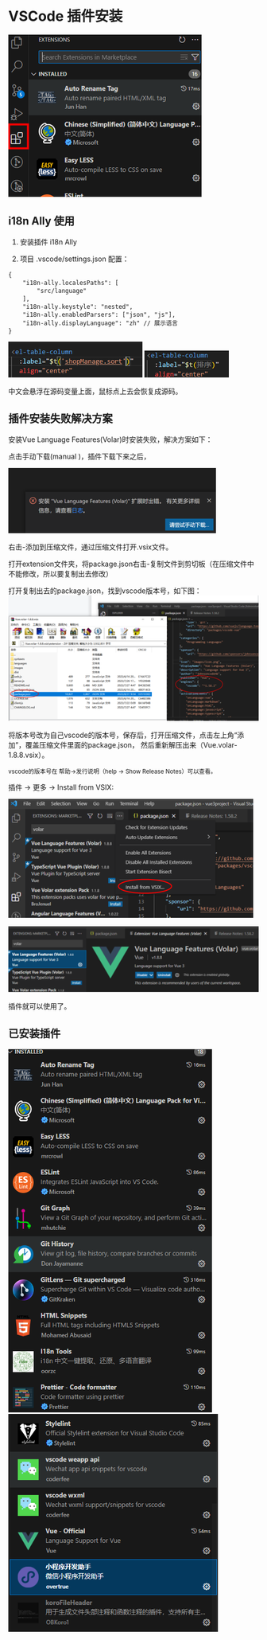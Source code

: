 
# VSCode 插件安装

![alt text](image.png)

## i18n Ally 使用

1. 安装插件 i18n Ally

2. 项目 .vscode/settings.json 配置：
```
{
    "i18n-ally.localesPaths": [
        "src/language"
    ],
    "i18n-ally.keystyle": "nested",
    "i18n-ally.enabledParsers": ["json", "js"],
    "i18n-ally.displayLanguage": "zh" // 展示语言
}

```

![alt text](image-10.png)
![alt text](image-11.png)

中文会悬浮在源码变量上面，鼠标点上去会恢复成源码。

## 插件安装失败解决方案

安装Vue Language Features(Volar)时安装失败，解决方案如下：

点击手动下载(manual )，插件下载下来之后，

![alt text](image-1.png)

右击-添加到压缩文件，通过压缩文件打开.vsix文件。

打开extension文件夹，将package.json右击-复制文件到剪切板（在压缩文件中不能修改，所以要复制出去修改）

打开复制出去的package.json，找到vscode版本号，如下图：
![alt text](image-2.png)

将版本号改为自己vscode的版本号，保存后，打开压缩文件，点击左上角“添加”，覆盖压缩文件里面的package.json，
然后重新解压出来（Vue.volar-1.8.8.vsix）。

<small>vscode的版本号在 帮助→发行说明（help -> Show Release Notes）可以查看。</small>

插件 -> 更多 -> Install from VSIX:

![alt text](image-3.png)


![alt text](image-4.png)

插件就可以使用了。

## 已安装插件
![alt text](image-6.png)
![alt text](image-7.png)